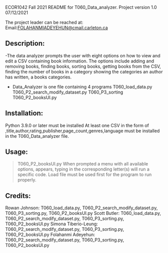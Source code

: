 ECOR1042 Fall 2021 README for T060_Data_analyzer. Project version 1.0 07/12/2021

The project leader can be reached at:
Email:FOLAHANMIADEYEHUN@cmail.carleton.ca

Description:
------------

-The data analyzer prompts the user with eight options on how to view and edit 
a CSV containing book information. The options include adding and removing 
books, finding books, sorting books, getting books from the CSV, finding 
the number of books in a category showing the categories an author has written,
a books categories.

- Data_Analyzer is one file containing 4 programs
T060_load_data.py				
T060_P2_search_modify_dataset.py
T060_P3_sorting
T060_P2_booksUI.py

Installation:
-------------
Python 3.9.0 or later must be installed
At least one CSV in the form of 
,title,author,rating,publisher,page_count,genres,language
must be installed in the T060_Data_analyzer file.

Usage:
------
>T060_P2_booksUI.py
When prompted a menu with all available options, appears, typing in the
corresponding letter(s) will run a specific code. Load file must be used first 
for the program to run properly.

Credits:
--------
Rowan Johnson:	      T060_load_data.py, T060_P2_search_modify_dataset.py, T060_P3_sorting.py, T060_P2_booksUI.py
Scott Butler:         T060_load_data.py, T060_P2_search_modify_dataset.py, T060_P3_sorting.py, T060_P2_booksUI.py
Simona Tiberio-Leung: T060_P2_search_modify_dataset.py, T060_P3_sorting.py, T060_P2_booksUI.py
Folahanmi Adeyehun:   T060_P2_search_modify_dataset.py, T060_P3_sorting.py, T060_P2_booksUI.py
